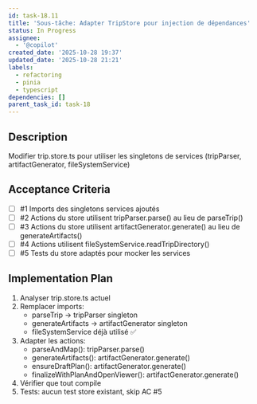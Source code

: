 ```yaml
---
id: task-18.11
title: 'Sous-tâche: Adapter TripStore pour injection de dépendances'
status: In Progress
assignee:
  - '@copilot'
created_date: '2025-10-28 19:37'
updated_date: '2025-10-28 21:21'
labels:
  - refactoring
  - pinia
  - typescript
dependencies: []
parent_task_id: task-18
---
```


## Description

<!-- SECTION:DESCRIPTION:BEGIN -->
Modifier trip.store.ts pour utiliser les singletons de services (tripParser, artifactGenerator, fileSystemService)
<!-- SECTION:DESCRIPTION:END -->

## Acceptance Criteria
<!-- AC:BEGIN -->
- [ ] #1 Imports des singletons services ajoutés
- [ ] #2 Actions du store utilisent tripParser.parse() au lieu de parseTrip()
- [ ] #3 Actions du store utilisent artifactGenerator.generate() au lieu de generateArtifacts()
- [ ] #4 Actions utilisent fileSystemService.readTripDirectory()
- [ ] #5 Tests du store adaptés pour mocker les services
<!-- AC:END -->

## Implementation Plan

<!-- SECTION:PLAN:BEGIN -->
1. Analyser trip.store.ts actuel
2. Remplacer imports:
   - parseTrip → tripParser singleton
   - generateArtifacts → artifactGenerator singleton
   - fileSystemService déjà utilisé ✅
3. Adapter les actions:
   - parseAndMap(): tripParser.parse()
   - generateArtifacts(): artifactGenerator.generate()
   - ensureDraftPlan(): artifactGenerator.generate()
   - finalizeWithPlanAndOpenViewer(): artifactGenerator.generate()
4. Vérifier que tout compile
5. Tests: aucun test store existant, skip AC #5
<!-- SECTION:PLAN:END -->
